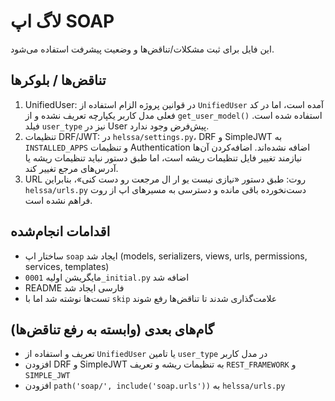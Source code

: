 # لاگ اپ SOAP

این فایل برای ثبت مشکلات/تناقض‌ها و وضعیت پیشرفت استفاده می‌شود.

## تناقض‌ها / بلوکرها
1. UnifiedUser: در قوانین پروژه الزام استفاده از `UnifiedUser` آمده است، اما در کد فعلی مدل کاربر یکپارچه تعریف نشده و از `get_user_model()` استفاده شده است. فیلد `user_type` نیز در User پیش‌فرض وجود ندارد.
2. تنظیمات DRF/JWT: در `helssa/settings.py`، DRF و SimpleJWT به `INSTALLED_APPS` و تنظیمات Authentication اضافه نشده‌اند. اضافه‌کردن آن‌ها نیازمند تغییر فایل تنظیمات ریشه است، اما طبق دستور نباید تنظیمات ریشه یا آدرس‌های مرجع تغییر کند.
3. URL روت: طبق دستور «نیازی نیست یو ار ال مرجعت رو دست کنی»، بنابراین `helssa/urls.py` دست‌نخورده باقی مانده و دسترسی به مسیرهای اپ از روت فراهم نشده است.

## اقدامات انجام‌شده
- ساختار اپ `soap` ایجاد شد (models, serializers, views, urls, permissions, services, templates)
- مایگریشن اولیه `0001_initial.py` اضافه شد
- README فارسی ایجاد شد
- تست‌ها نوشته شد اما با `skip` علامت‌گذاری شدند تا تناقض‌ها رفع شوند

## گام‌های بعدی (وابسته به رفع تناقض‌ها)
- تعریف و استفاده از `UnifiedUser` یا تامین `user_type` در مدل کاربر
- افزودن DRF و SimpleJWT به تنظیمات ریشه و تعریف `REST_FRAMEWORK` و `SIMPLE_JWT`
- افزودن `path('soap/', include('soap.urls'))` به `helssa/urls.py`